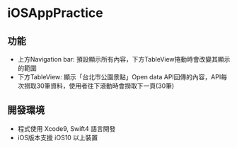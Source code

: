 # iOSAppPractice

## 功能
- 上方Navigation bar: 預設顯示所有內容，下方TableView捲動時會改變其顯示的範圍
- 下方TableView: 顯示「台北市公園景點」Open data API回傳的內容，API每次撈取30筆資料，使用者往下滾動時會撈取下一頁(30筆)

## 開發環境
- 程式使用 Xcode9, Swift4 語言開發
- iOS版本支援 iOS10 以上裝置
